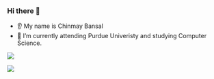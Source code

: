 
### Hi there 👋
* 👂 My name is Chinmay Bansal
* 🌱 I’m currently attending Purdue Univeristy and studying Computer Science.
<img src="https://github-readme-stats.vercel.app/api/top-langs?username=ChinmayBansal"/>

[![](https://img.shields.io/badge/linkedin-%230077B5.svg?style=for-the-badge&logo=linkedin)](https://www.linkedin.com/in/chinmay-bansal-136aa21a3/)
